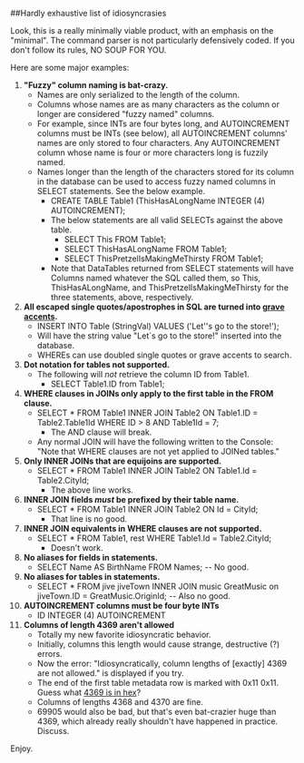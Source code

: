 ##Hardly exhaustive list of idiosyncrasies

Look, this is a really minimally viable product, with an emphasis on the "minimal".  The command parser is not particularly defensively coded.  If you don't follow its rules, NO SOUP FOR YOU.

Here are some major examples:

1. **"Fuzzy" column naming is bat-crazy.**
    * Names are only serialized to the length of the column.
    * Columns whose names are as many characters as the column or longer are considered "fuzzy named" columns.
    * For example, since INTs are four bytes long, and AUTOINCREMENT columns must be INTs (see below), all AUTOINCREMENT columns' names are only stored to four characters.  Any AUTOINCREMENT column whose name is four or more characters long is fuzzily named.
    * Names longer than the length of the characters stored for its column in the database can be used to access fuzzy named columns in SELECT statements.  See the below example.
        * CREATE TABLE Table1 (ThisHasALongName INTEGER (4) AUTOINCREMENT);
        * The below statements are all valid SELECTs against the above table.
            * SELECT This FROM Table1;
            * SELECT ThisHasALongName FROM Table1;
            * SELECT ThisPretzelIsMakingMeThirsty FROM Table1;
        * Note that DataTables returned from SELECT statements will have Columns named whatever the SQL called them, so This, ThisHasALongName, and ThisPretzelIsMakingMeThirsty for the three statements, above, respectively.  
2. **All escaped single quotes/apostrophes in SQL are turned into [grave accents](http://en.wikipedia.org/wiki/Grave_accent).**  
    * INSERT INTO Table (StringVal) VALUES ('Let''s go to the store!');
    * Will have the string value "Let`s go to the store!" inserted into the database.
    * WHEREs can use doubled single quotes or grave accents to search. 
3. **Dot notation for tables not supported.**
    * The following will *not* retrieve the column ID from Table1.
         * SELECT Table1.ID from Table1;
4. **WHERE clauses in JOINs only apply to the first table in the FROM clause.**
    * SELECT * FROM Table1 INNER JOIN Table2 ON Table1.ID = Table2.Table1Id WHERE ID > 8 AND Table1Id = 7;
        * The AND clause will break.
    * Any normal JOIN will have the following written to the Console: "Note that WHERE clauses are not yet applied to JOINed tables."
5. **Only INNER JOINs that are equijoins are supported.**
    * SELECT * FROM Table1 INNER JOIN Table2 ON Table1.Id = Table2.CityId;
    	* The above line works.
6. **INNER JOIN fields *must* be prefixed by their table name.**
    * SELECT * FROM Table1 INNER JOIN Table2 ON Id = CityId;
    	* That line is no good.
7. **INNER JOIN equivalents in WHERE clauses are not supported.**
    * SELECT * FROM Table1, rest WHERE Table1.Id = Table2.CityId;
    	* Doesn't work.
8. **No aliases for fields in statements.**
	* SELECT Name AS BirthName FROM Names; -- No good.
9. **No aliases for tables in statements.**
	* SELECT * FROM jive jiveTown INNER JOIN music GreatMusic on jiveTown.ID = GreatMusic.OriginId; -- Also no good.
10. **AUTOINCREMENT columns must be four byte INTs**
    * ID INTEGER (4) AUTOINCREMENT
11. **Columns of length 4369 aren't allowed**
    * Totally my new favorite idiosyncratic behavior.
    * Initially, columns this length would cause strange, destructive (?) errors.
    * Now the error: "Idiosyncratically, column lengths of [exactly] 4369 are not allowed." is displayed if you try.
    * The end of the first table metadata row is marked with 0x11 0x11.  Guess what [4369 is in hex](http://lmgtfy.com/?q=4369+in+hexadecimal)?
    * Columns of lengths 4368 and 4370 are fine.
    * 69905 would also be bad, but that's even bat-crazier huge than 4369, which already really shouldn't have happened in practice.  Discuss. 


Enjoy.